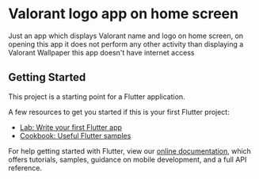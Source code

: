 # Valorant logo app on home screen

Just an app which displays Valorant name and logo on home screen, on opening this app it does not perform any other activity than displaying a Valorant Wallpaper this app doesn't have internet access

## Getting Started

This project is a starting point for a Flutter application.

A few resources to get you started if this is your first Flutter project:

- [Lab: Write your first Flutter app](https://flutter.dev/docs/get-started/codelab)
- [Cookbook: Useful Flutter samples](https://flutter.dev/docs/cookbook)

For help getting started with Flutter, view our
[online documentation](https://flutter.dev/docs), which offers tutorials,
samples, guidance on mobile development, and a full API reference.
